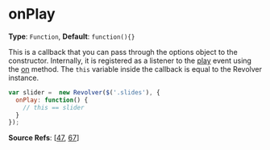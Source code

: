# onPlay

**Type**: `Function`, **Default**: `function(){}`

This is a callback that you can pass through the options object to the constructor. Internally, it is registered as a listener to the [play](revolver.events.play.md) event using the [on](revolver.methods.on.md) method. The `this` variable inside the callback is equal to the Revolver instance.

```javascript
var slider =  new Revolver($('.slides'), {
  onPlay: function() {
    // this == slider
  }
});
```

**Source Refs**: [[47](../coffee/revolver.coffee#L47), [67](../coffee/revolver.coffee#L67)]
